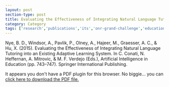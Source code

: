 ```yaml
---
layout: post
section-type: post
title: Evaluating the Effectiveness of Integrating Natural Language Tutoring into an Existing Adaptive Learning System
category: Category
tags: ['research','publications','its','onr-grand-challenge','education-research','conference-short']
---
```

Nye, B. D., Windsor, A., Pavlik, P., Olney, A., Hajeer, M., Graesser, A. C., & Hu, X. (2015). Evaluating the Effectiveness of Integrating Natural Language Tutoring into an Existing Adaptive Learning System. In C. Conati, N. Heffernan, A. Mitrovic, & M. F. Verdejo (Eds.), Artificial Intelligence in Education (pp. 743–747). Springer International Publishing.

<object data="https://umdrive.memphis.edu/aolney/public/publications/Nye2015.pdf" type="application/pdf" width="100%" height="600px">
 
  <p>It appears you don't have a PDF plugin for this browser.
  No biggie... you can <a href="https://umdrive.memphis.edu/aolney/public/publications/Nye2015.pdf">click here to
  download the PDF file.</a></p>
  
</object>
